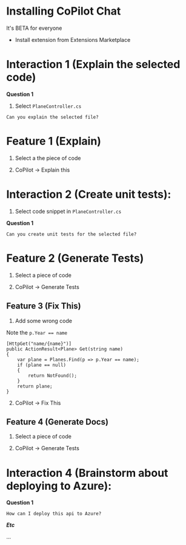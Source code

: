 # Installing CoPilot Chat

It's BETA for everyone

- Install extension from Extensions Marketplace

# Interaction 1 (Explain the selected code)

**Question 1**

1. Select `PlaneController.cs`

```
Can you explain the selected file?
```

# Feature 1 (Explain)

1. Select a the piece of code

2. CoPilot -> Explain this

# Interaction 2 (Create unit tests):

1. Select code snippet in `PlaneController.cs`

**Question 1**

```
Can you create unit tests for the selected file?
```

# Feature 2 (Generate Tests)

1. Select a piece of code

2. CoPilot -> Generate Tests

## Feature 3 (Fix This)

1. Add some wrong code

Note the `p.Year == name`

```
[HttpGet("name/{name}")]
public ActionResult<Plane> Get(string name)
{
    var plane = Planes.Find(p => p.Year == name);
    if (plane == null)
    {
        return NotFound();
    }
    return plane;
}
```

2. CoPilot -> Fix This

## Feature 4 (Generate Docs)

1. Select a piece of code

2. CoPilot -> Generate Tests

# Interaction 4 (Brainstorm about deploying to Azure):

**Question 1**

```
How can I deploy this api to Azure?
```

**_Etc_**

...
